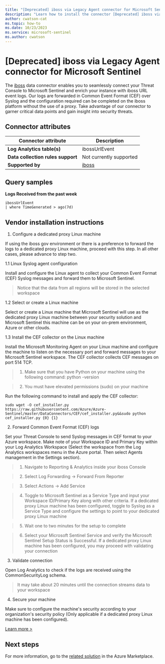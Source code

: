 ```yaml
---
title: "[Deprecated] iboss via Legacy Agent connector for Microsoft Sentinel"
description: "Learn how to install the connector [Deprecated] iboss via Legacy Agent to connect your data source to Microsoft Sentinel."
author: cwatson-cat
ms.topic: how-to
ms.date: 10/23/2023
ms.service: microsoft-sentinel
ms.author: cwatson
---
```


# [Deprecated] iboss via Legacy Agent connector for Microsoft Sentinel

The [iboss](https://www.iboss.com) data connector enables you to seamlessly connect your Threat Console to Microsoft Sentinel and enrich your instance with iboss URL event logs. Our logs are forwarded in Common Event Format (CEF) over Syslog and the configuration required can be completed on the iboss platform without the use of a proxy. Take advantage of our connector to garner critical data points and gain insight into security threats.

## Connector attributes

| Connector attribute | Description |
| --- | --- |
| **Log Analytics table(s)** | ibossUrlEvent<br/> |
| **Data collection rules support** | Not currently supported |
| **Supported by** | [iboss](https://www.iboss.com/contact-us/) |

## Query samples

**Logs Received from the past week**
   ```kusto
ibossUrlEvent 
   | where TimeGenerated > ago(7d)
   ```



## Vendor installation instructions

1. Configure a dedicated proxy Linux machine

If using the iboss gov environment or there is a preference to forward the logs to a dedicated proxy Linux machine, proceed with this step. In all other cases, please advance to step two.

1.1 Linux Syslog agent configuration

Install and configure the Linux agent to collect your Common Event Format (CEF) Syslog messages and forward them to Microsoft Sentinel.

> Notice that the data from all regions will be stored in the selected workspace

1.2 Select or create a Linux machine

Select or create a Linux machine that Microsoft Sentinel will use as the dedicated proxy Linux machine between your security solution and Microsoft Sentinel this machine can be on your on-prem environment, Azure or other clouds.

1.3 Install the CEF collector on the Linux machine

Install the Microsoft Monitoring Agent on your Linux machine and configure the machine to listen on the necessary port and forward messages to your Microsoft Sentinel workspace. The CEF collector collects CEF messages on port 514 TCP.

> 1. Make sure that you have Python on your machine using the following command: python -version

> 2. You must have elevated permissions (sudo) on your machine

   Run the following command to install and apply the CEF collector:

  `sudo wget -O cef_installer.py https://raw.githubusercontent.com/Azure/Azure-Sentinel/master/DataConnectors/CEF/cef_installer.py&&sudo python cef_installer.py {0} {1}`

2. Forward Common Event Format (CEF) logs

Set your Threat Console to send Syslog messages in CEF format to your Azure workspace. Make note of your Workspace ID and Primary Key within your Log Analytics Workspace (Select the workspace from the Log Analytics workspaces menu in the Azure portal. Then select Agents management in the Settings section). 

>1. Navigate to Reporting & Analytics inside your iboss Console

>2. Select Log Forwarding -> Forward From Reporter

>3. Select Actions -> Add Service

>4. Toggle to Microsoft Sentinel as a Service Type and input your Workspace ID/Primary Key along with other criteria. If a dedicated proxy Linux machine has been configured, toggle to Syslog as a Service Type and configure the settings to point to your dedicated proxy Linux machine

>5. Wait one to two minutes for the setup to complete

>6. Select your Microsoft Sentinel Service and verify the Microsoft Sentinel Setup Status is Successful. If a dedicated proxy Linux machine has been configured, you may proceed with validating your connection

3. Validate connection

Open Log Analytics to check if the logs are received using the CommonSecurityLog schema.

>It may take about 20 minutes until the connection streams data to your workspace

4. Secure your machine 

Make sure to configure the machine's security according to your organization's security policy (Only applicable if a dedicated proxy Linux machine has been configured).


[Learn more >](https://aka.ms/SecureCEF)



## Next steps

For more information, go to the [related solution](https://azuremarketplace.microsoft.com/en-us/marketplace/apps/iboss.iboss-sentinel-connector?tab=Overview) in the Azure Marketplace.
